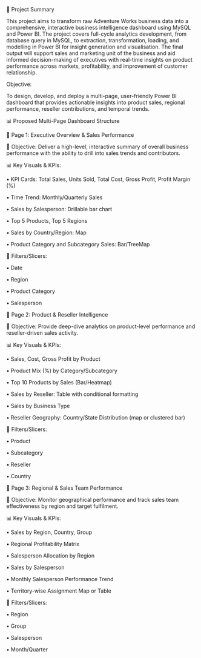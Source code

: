 🎯 Project Summary


This project aims to transform raw Adventure Works business data into a comprehensive, interactive business intelligence dashboard using MySQL and Power BI. The project covers full-cycle analytics development, from database query in MySQL, to extraction, transformation, loading, and modelling in Power BI for insight generation and visualisation. The final output will support sales and marketing unit of the business and aid informed decision-making of executives with real-time insights on product performance across markets, profitability, and improvement of customer relationship.


Objective:


To design, develop, and deploy a multi-page, user-friendly Power BI dashboard that provides actionable insights into product sales, regional performance, reseller contributions, and temporal trends.


📊 Proposed Multi-Page Dashboard Structure


📄 Page 1: Executive Overview & Sales Performance


🎯 Objective: Deliver a high-level, interactive summary of overall business performance with the ability to drill into sales trends and contributors.

📊 Key Visuals & KPIs:

 •	KPI Cards: Total Sales, Units Sold, Total Cost, Gross Profit, Profit Margin (%)

 •	Time Trend: Monthly/Quarterly Sales

 •	Sales by Salesperson: Drillable bar chart

 •	Top 5 Products, Top 5 Regions

 •	Sales by Country/Region: Map

 •	Product Category and Subcategory Sales: Bar/TreeMap

📌 Filters/Slicers:

 •	Date

 •	Region

 •	Product Category

 •	Salesperson


📄 Page 2: Product & Reseller Intelligence

🎯 Objective: Provide deep-dive analytics on product-level performance and reseller-driven sales activity.

📊 Key Visuals & KPIs:

 •	Sales, Cost, Gross Profit by Product

 •	Product Mix (%) by Category/Subcategory

 •	Top 10 Products by Sales (Bar/Heatmap)

 •	Sales by Reseller: Table with conditional formatting

 •	Sales by Business Type

 •	Reseller Geography: Country/State Distribution (map or clustered bar)

📌 Filters/Slicers:

 •	Product

 •	Subcategory

 •	Reseller

 •	Country


📄 Page 3: Regional & Sales Team Performance

🎯 Objective: Monitor geographical performance and track sales team effectiveness by region and target fulfilment.

📊 Key Visuals & KPIs:

 •	Sales by Region, Country, Group

 •	Regional Profitability Matrix

 •	Salesperson Allocation by Region

 •	Sales by Salesperson

 •	Monthly Salesperson Performance Trend

 •	Territory-wise Assignment Map or Table

📌 Filters/Slicers:

 •	Region

 •	Group

 •	Salesperson

 •	Month/Quarter
